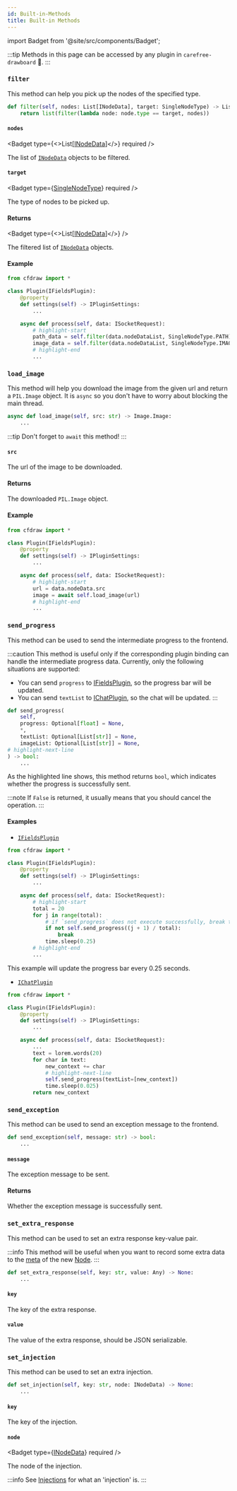 ```yaml
---
id: Built-in-Methods
title: Built-in Methods
---
```


import Badget from '@site/src/components/Badget';

:::tip
Methods in this page can be accessed by any plugin in `carefree-drawboard` 🎨.
:::

### `filter`

This method can help you pick up the nodes of the specified type.

```python title="cfdraw/plugins/base.py"
def filter(self, nodes: List[INodeData], target: SingleNodeType) -> List[INodeData]:
    return list(filter(lambda node: node.type == target, nodes))
```

#### `nodes`

<Badget type={<>List[<a href="/carefree-drawboard-doc/docs/api-reference/ISocketRequest#inodedata">INodeData</a>]</>} required />

The list of [`INodeData`](/docs/api-reference/ISocketRequest#inodedata) objects to be filtered.

#### `target`

<Badget type={<a href="/carefree-drawboard-doc/docs/api-reference/Types#singlenodetype">SingleNodeType</a>} required />

The type of nodes to be picked up.

#### Returns

<Badget type={<>List[<a href="/carefree-drawboard-doc/docs/api-reference/ISocketRequest#inodedata">INodeData</a>]</>} />

The filtered list of [`INodeData`](/docs/api-reference/ISocketRequest#inodedata) objects.

#### Example

```python title="app.py"
from cfdraw import *

class Plugin(IFieldsPlugin):
    @property
    def settings(self) -> IPluginSettings:
        ...

    async def process(self, data: ISocketRequest):
        # highlight-start
        path_data = self.filter(data.nodeDataList, SingleNodeType.PATH)[0]
        image_data = self.filter(data.nodeDataList, SingleNodeType.IMAGE)[0]
        # highlight-end
        ...
```

### `load_image`

This method will help you download the image from the given url and return a `PIL.Image` object. It is `async` so you don't have to worry about blocking the main thread.

```python title="cfdraw/plugins/base.py"
async def load_image(self, src: str) -> Image.Image:
    ...
```

:::tip
Don't forget to `await` this method!
:::

#### `src`

<Badget type="str" required />

The url of the image to be downloaded.

#### Returns

<Badget type="Image" />

The downloaded `PIL.Image` object.

#### Example

```python title="app.py"
from cfdraw import *

class Plugin(IFieldsPlugin):
    @property
    def settings(self) -> IPluginSettings:
        ...

    async def process(self, data: ISocketRequest):
        # highlight-start
        url = data.nodeData.src
        image = await self.load_image(url)
        # highlight-end
        ...
```

### `send_progress`

This method can be used to send the intermediate progress to the frontend.

:::caution
This method is useful only if the corresponding plugin binding can handle the intermediate progress data. Currently, only the following situations are supported:
* You can send `progress` to [IFieldsPlugin](/docs/plugins/IFieldsPlugin), so the progress bar will be updated.
* You can send `textList` to [IChatPlugin](/docs/plugins/IChatPlugin), so the chat will be updated.
:::

```python title="cfdraw/plugins/base.py"
def send_progress(
    self,
    progress: Optional[float] = None,
    *,
    textList: Optional[List[str]] = None,
    imageList: Optional[List[str]] = None,
# highlight-next-line
) -> bool:
    ...
```

As the highlighted line shows, this method returns `bool`, which indicates whether the progress is successfully sent.

:::note
If `False` is returned, it usually means that you should cancel the operation.
:::

#### Examples

* [`IFieldsPlugin`](/docs/plugins/IFieldsPlugin)

```python title="app.py"
from cfdraw import *

class Plugin(IFieldsPlugin):
    @property
    def settings(self) -> IPluginSettings:
        ...

    async def process(self, data: ISocketRequest):
        # highlight-start
        total = 20
        for j in range(total):
            # if `send_progress` does not execute successfully, break the loop
            if not self.send_progress((j + 1) / total):
                break
            time.sleep(0.25)
        # highlight-end
        ...
```

This example will update the progress bar every 0.25 seconds.

* [`IChatPlugin`](/docs/plugins/IChatPlugin)

```python title="app.py"
from cfdraw import *

class Plugin(IFieldsPlugin):
    @property
    def settings(self) -> IPluginSettings:
        ...

    async def process(self, data: ISocketRequest):
        ...
        text = lorem.words(20)
        for char in text:
            new_context += char
            # highlight-next-line
            self.send_progress(textList=[new_context])
            time.sleep(0.025)
        return new_context
```

### `send_exception`

This method can be used to send an exception message to the frontend.

```python title="cfdraw/plugins/base.py"
def send_exception(self, message: str) -> bool:
    ...
```

#### `message`

<Badget type="str" required />

The exception message to be sent.

#### Returns

<Badget type="bool" />

Whether the exception message is successfully sent.

### `set_extra_response`

This method can be used to set an extra response key-value pair.

:::info
This method will be useful when you want to record some extra data to the [meta](/docs/user-guides/features#meta) of the new [Node](/docs/reference/terminology#node).
:::

```python title="cfdraw/plugins/base.py"
def set_extra_response(self, key: str, value: Any) -> None:
    ...
```

#### `key`

<Badget type="str" required />

The key of the extra response.

#### `value`

<Badget type="Any" required />

The value of the extra response, should be JSON serializable.

### `set_injection`

This method can be used to set an extra injection.

```python title="cfdraw/plugins/base.py"
def set_injection(self, key: str, node: INodeData) -> None:
    ...
```

#### `key`

<Badget type="str" required />

The key of the injection.

#### `node`

<Badget type={<a href="/carefree-drawboard-doc/docs/api-reference/ISocketRequest#inodedata">INodeData</a>} required />

The node of the injection.

:::info
See [Injections](/docs/reference/terminology#injections) for what an 'injection' is.
:::
